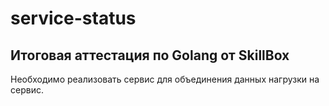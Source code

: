 # service-status
## Итоговая аттестация по Golang от SkillBox

Необходимо реализовать сервис для объединения данных нагрузки на сервис.
